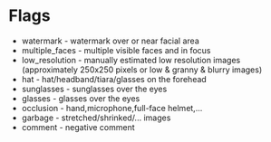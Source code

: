 # Flags

* watermark - watermark over or near facial area
* multiple_faces - multiple visible faces and in focus
* low_resolution - manually estimated low resolution images (approximately 250x250 pixels or low & granny & blurry images)
* hat - hat/headband/tiara/glasses on the forehead
* sunglasses - sunglasses over the eyes
* glasses - glasses over the eyes
* occlusion - hand,microphone,full-face helmet,...
* garbage - stretched/shrinked/... images
* comment - negative comment